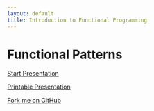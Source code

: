 ```yaml
---
layout: default
title: Introduction to Functional Programming
---
```


# Functional Patterns #

[Start Presentation](preso.html)

[Printable Presentation](print.html)

[Fork me on GitHub](https://github.com/jsuereth/intro-to-fp)
